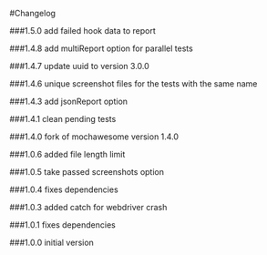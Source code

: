 #Changelog

###1.5.0
add failed hook data to report

###1.4.8
add multiReport option for parallel tests

###1.4.7
update uuid to version 3.0.0

###1.4.6
unique screenshot files for the tests with the same name

###1.4.3
add jsonReport option

###1.4.1
clean pending tests

###1.4.0
fork of mochawesome version 1.4.0

###1.0.6
added file length limit

###1.0.5
take passed screenshots option

###1.0.4
fixes dependencies

###1.0.3
added catch for webdriver crash

###1.0.1
fixes dependencies

###1.0.0
initial version